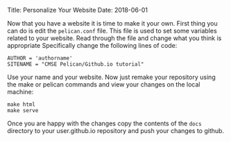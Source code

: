 Title: Personalize Your Website 
Date: 2018-06-01 

Now that you have a website it is time to make it your own.  First thing you can do is edit the ```pelican.conf``` file.  This file is used to set some variables related to your website.  Read through the file and change what you think is appropriate Specifically change the following lines of code:

```
AUTHOR = 'authorname'
SITENAME = "CMSE Pelican/Github.io tutorial"
```

Use your name and your website.  Now just remake your repository using the make or pelican commands and view your changes on the local machine:

```
make html
make serve
```

Once you are happy with the changes copy the contents of the ```docs``` directory to your user.github.io repository and push your changes to github.
